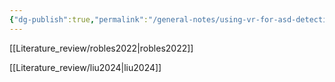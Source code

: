 ```yaml
---
{"dg-publish":true,"permalink":"/general-notes/using-vr-for-asd-detection/"}
---
```




[[Literature_review/robles2022\|robles2022]]

[[Literature_review/liu2024\|liu2024]]